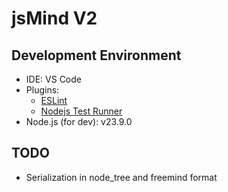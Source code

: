jsMind V2
===

Development Environment
---

- IDE: VS Code
- Plugins:
    - [ESLint](https://marketplace.visualstudio.com/items?itemName=dbaeumer.vscode-eslint)
    - [Nodejs Test Runner](https://marketplace.visualstudio.com/items?itemName=connor4312.nodejs-testing)
- Node.js (for dev): v23.9.0



TODO
---

- Serialization in node_tree and freemind format